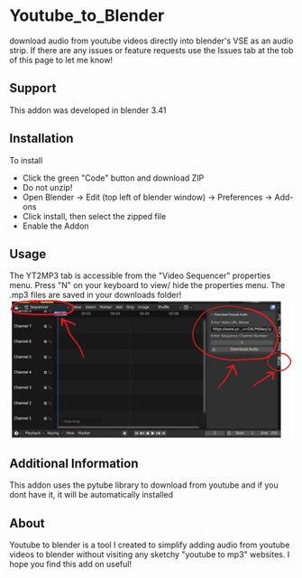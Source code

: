 # Youtube_to_Blender
download audio from youtube videos directly into blender's VSE as an audio strip. If there are any issues or feature requests use the Issues tab at the tob of this page
to let me know!

## Support
This addon was developed in blender 3.41

## Installation
To install
- Click the green "Code" button and download ZIP
- Do not unzip!
- Open Blender -> Edit (top left of blender window) -> Preferences -> Add-ons   
- Click install, then select the zipped file
- Enable the Addon

## Usage
The YT2MP3 tab is accessible from the "Video Sequencer" properties menu. Press "N" on your keyboard to view/ hide the properties menu.
The .mp3 files are saved in your downloads folder!
![usage](https://github.com/onagbonoga/Youtube_to_Blender/blob/main/img1.png)

## Additional Information
This addon uses the pytube library to download from youtube and if you dont have it, it will be automatically installed

## About 
Youtube to blender is a tool I created to simplify adding audio from youtube videos to blender without visiting any sketchy "youtube to mp3" websites. 
I hope you find this add on useful! 
